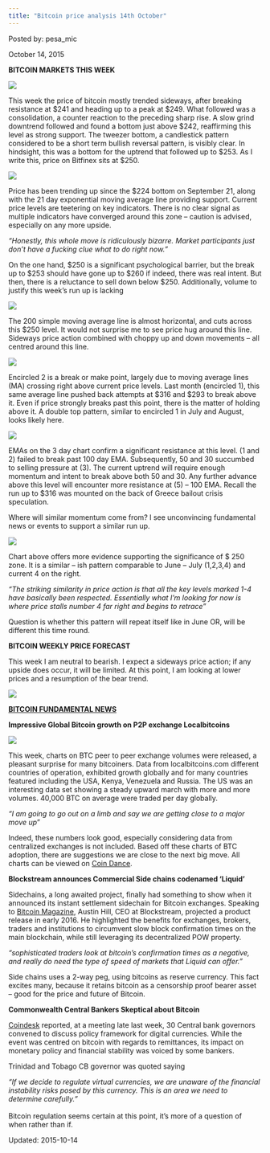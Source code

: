 ```yaml
---
title: "Bitcoin price analysis 14th October"
---
```


Posted by: pesa_mic 

<span>October 14, 2015</span>





<p><strong>BITCOIN MARKETS THIS WEEK</strong></p>
<img src="imgs/2015/10/12.jpg">
<p>This week the price of bitcoin mostly trended sideways, after breaking resistance at $241 and heading up to a peak at $249. What followed was a consolidation, a counter reaction to the preceding sharp rise. A slow grind downtrend followed and found a bottom just above $242, reaffirming this level as strong support. The tweezer bottom, a candlestick pattern considered to be a short term bullish reversal pattern, is visibly clear. In hindsight, this was a bottom for the uptrend that followed up to $253. As I write this, price on Bitfinex sits at $250.</p>
<img src="imgs/2015/10/22.png">
<p>Price has been trending up since the $224 bottom on September 21, along with the 21 day exponential moving average line providing support. Current price levels are teetering on key indicators. There is no clear signal as multiple indicators have converged around this zone &#8211; caution is advised, especially on any more upside.</p>
<p><em>“Honestly, this whole move is ridiculously bizarre. Market participants just don&#8217;t have a fucking clue what to do right now.” </em></p>
<p>On the one hand, $250 is a significant psychological barrier, but the break up to $253 should have gone up to $260 if indeed, there was real intent. But then, there is a reluctance to sell down below $250. Additionally, volume to justify this week’s run up is lacking</p>
<img src="imgs/2015/10/32.jpg">
<p>The 200 simple moving average line is almost horizontal, and cuts across this $250 level. It would not surprise me to see price hug around this line. Sideways price action combined with choppy up and down movements &#8211; all centred around this line.</p>
<img src="imgs/2015/10/41.jpg">
<p>Encircled 2 is a break or make point, largely due to moving average lines (MA) crossing right above current price levels. Last month (encircled 1), this same average line pushed back attempts at $316 and $293 to break above it. Even if price strongly breaks past this point, there is the matter of holding above it. A double top pattern, similar to encircled 1 in July and August, looks likely here.</p>
<img src="imgs/2015/10/5.jpg">
<p>EMAs on the 3 day chart confirm a significant resistance at this level. (1 and 2) failed to break past 100 day EMA. Subsequently, 50 and 30 succumbed to selling pressure at (3). The current uptrend will require enough momentum and intent to break above both 50 and 30. Any further advance above this level will encounter more resistance at (5) &#8211; 100 EMA. Recall the run up to $316 was mounted on the back of Greece bailout crisis speculation.</p>
<p>Where will similar momentum come from? I see unconvincing fundamental news or events to support a similar run up.</p>
<img src="imgs/2015/10/61.png">
<p>Chart above offers more evidence supporting the significance of $ 250 zone. It is a similar &#8211; ish pattern comparable to June &#8211; July (1,2,3,4) and current 4 on the right.</p>
<p><em>“The striking similarity in price action is that all the key levels marked 1-4 have basically been respected. Essentially what I&#8217;m looking for now is where price stalls number 4 far right and begins to retrace”</em></p>
<p>Question is whether this pattern will repeat itself like in June OR, will be different this time round.</p>
<p><strong>BITCOIN WEEKLY PRICE FORECAST</strong></p>
<p>This week I am neutral to bearish. I expect a sideways price action; if any upside does occur, it will be limited. At this point, I am looking at lower prices and a resumption of the bear trend.</p>
<img src="imgs/2015/10/71.png">
<p><strong><u>BITCOIN FUNDAMENTAL NEWS</u></strong></p>
<p><strong>Impressive Global Bitcoin growth on P2P exchange Localbitcoins</strong></p>
<img src="imgs/2015/10/81.png">
<p>This week, charts on BTC peer to peer exchange volumes were released, a pleasant surprise for many bitcoiners. Data from localbitcoins.com different countries of operation, exhibited growth globally and for many countries featured including the USA, Kenya, Venezuela and Russia. The US was an interesting data set showing a steady upward march with more and more volumes. 40,000 BTC on average were traded per day globally.</p>
<p><em>“I am going to go out on a limb and say we are getting close to a major move up</em>”</p>
<p>Indeed, these numbers look good, especially considering data from centralized exchanges is not included. Based off these charts of BTC adoption, there are suggestions we are close to the next big move. All charts can be viewed on <a href="http://coin.dance/charts">Coin Dance</a>.</p>
<p><strong>Blockstream announces Commercial Side chains codenamed ‘Liquid’</strong></p>
<p>Sidechains, a long awaited project, finally had something to show when it announced its instant settlement sidechain for Bitcoin exchanges. Speaking to <a href="https://bitcoinmagazine.com/articles/blockstream-to-launch-first-instant-settlement-sidechain-for-bitcoin-exchanges-1444755147">Bitcoin Magazine</a>, Austin Hill, CEO at Blockstream, projected a product release in early 2016. He highlighted the benefits for exchanges, brokers, traders and institutions to circumvent slow block confirmation times on the main blockchain, while still leveraging its decentralized POW property.</p>
<p><em>“sophisticated traders look at bitcoin&#8217;s confirmation times as a negative, and really do need the type of speed of markets that Liquid can offer.”</em></p>
<p>Side chains uses a 2-way peg, using bitcoins as reserve currency. This fact excites many, because it retains bitcoin as a censorship proof bearer asset &#8211; good for the price and future of Bitcoin.</p>
<p><strong>Commonwealth Central Bankers Skeptical about Bitcoin</strong></p>
<p><a href="http://www.coindesk.com/commonwealth-central-bankers-raise-bitcoin-policy-questions/?utm_source=feedburner&amp;utm_medium=feed&amp;utm_campaign=Feed%3A+CoinDesk+%28CoinDesk+-+The+Voice+of+Digital+Currency%29">Coindesk</a> reported, at a meeting late last week, 30 Central bank governors convened to discuss policy framework for digital currencies. While the event was centred on bitcoin with regards to remittances, its impact on monetary policy and financial stability was voiced by some bankers.</p>
<p>Trinidad and Tobago CB governor was quoted saying</p>
<p><em>“If we decide to regulate virtual currencies, we are unaware of the financial instability risks posed by this currency. This is an area we need to determine carefully.&#8221;<br/>
</em><em><br/>
</em>Bitcoin regulation seems certain at this point, it’s more of a question of when rather than if.</p>

Updated: 2015-10-14

